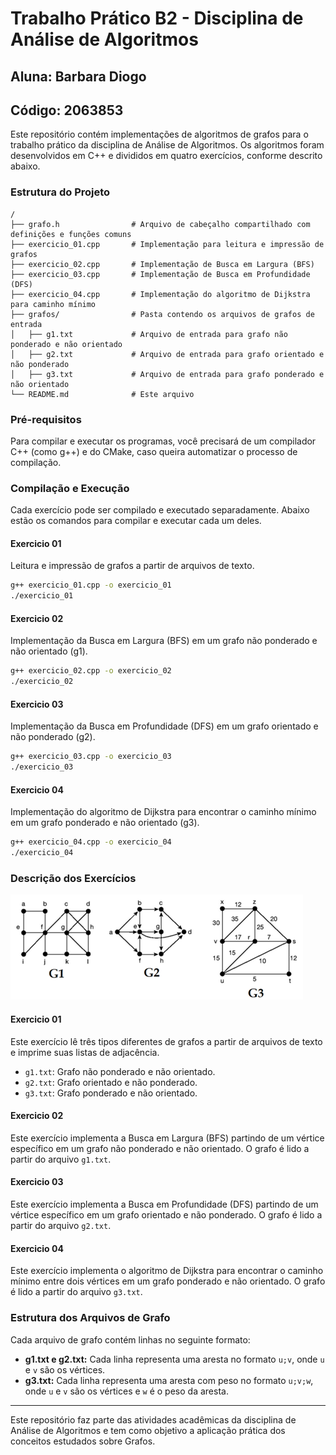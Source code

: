 # Trabalho Prático B2 - Disciplina de Análise de Algoritmos

## Aluna: Barbara Diogo
## Código: 2063853

Este repositório contém implementações de algoritmos de grafos para o trabalho prático da disciplina de Análise de Algoritmos. Os algoritmos foram desenvolvidos em C++ e divididos em quatro exercícios, conforme descrito abaixo.

### Estrutura do Projeto

```
/
├── grafo.h                # Arquivo de cabeçalho compartilhado com definições e funções comuns
├── exercicio_01.cpp       # Implementação para leitura e impressão de grafos
├── exercicio_02.cpp       # Implementação de Busca em Largura (BFS)
├── exercicio_03.cpp       # Implementação de Busca em Profundidade (DFS)
├── exercicio_04.cpp       # Implementação do algoritmo de Dijkstra para caminho mínimo
├── grafos/                # Pasta contendo os arquivos de grafos de entrada
│   ├── g1.txt             # Arquivo de entrada para grafo não ponderado e não orientado
│   ├── g2.txt             # Arquivo de entrada para grafo orientado e não ponderado
│   ├── g3.txt             # Arquivo de entrada para grafo ponderado e não orientado
└── README.md              # Este arquivo
```

### Pré-requisitos

Para compilar e executar os programas, você precisará de um compilador C++ (como g++) e do CMake, caso queira automatizar o processo de compilação.

### Compilação e Execução

Cada exercício pode ser compilado e executado separadamente. Abaixo estão os comandos para compilar e executar cada um deles.

#### Exercicio 01

Leitura e impressão de grafos a partir de arquivos de texto.

```bash
g++ exercicio_01.cpp -o exercicio_01
./exercicio_01
```

#### Exercicio 02

Implementação da Busca em Largura (BFS) em um grafo não ponderado e não orientado (g1).

```bash
g++ exercicio_02.cpp -o exercicio_02
./exercicio_02
```

#### Exercicio 03

Implementação da Busca em Profundidade (DFS) em um grafo orientado e não ponderado (g2).

```bash
g++ exercicio_03.cpp -o exercicio_03
./exercicio_03
```

#### Exercicio 04

Implementação do algoritmo de Dijkstra para encontrar o caminho mínimo em um grafo ponderado e não orientado (g3).

```bash
g++ exercicio_04.cpp -o exercicio_04
./exercicio_04
```

### Descrição dos Exercícios

![alt text](image.png)

#### Exercicio 01

Este exercício lê três tipos diferentes de grafos a partir de arquivos de texto e imprime suas listas de adjacência.

- `g1.txt`: Grafo não ponderado e não orientado.
- `g2.txt`: Grafo orientado e não ponderado.
- `g3.txt`: Grafo ponderado e não orientado.

#### Exercicio 02

Este exercício implementa a Busca em Largura (BFS) partindo de um vértice específico em um grafo não ponderado e não orientado. O grafo é lido a partir do arquivo `g1.txt`.

#### Exercicio 03

Este exercício implementa a Busca em Profundidade (DFS) partindo de um vértice específico em um grafo orientado e não ponderado. O grafo é lido a partir do arquivo `g2.txt`.

#### Exercicio 04

Este exercício implementa o algoritmo de Dijkstra para encontrar o caminho mínimo entre dois vértices em um grafo ponderado e não orientado. O grafo é lido a partir do arquivo `g3.txt`.

### Estrutura dos Arquivos de Grafo

Cada arquivo de grafo contém linhas no seguinte formato:

- **g1.txt e g2.txt:** Cada linha representa uma aresta no formato `u;v`, onde `u` e `v` são os vértices.
- **g3.txt:** Cada linha representa uma aresta com peso no formato `u;v;w`, onde `u` e `v` são os vértices e `w` é o peso da aresta.

---

Este repositório faz parte das atividades acadêmicas da disciplina de Análise de Algoritmos e tem como objetivo a aplicação prática dos conceitos estudados sobre Grafos.